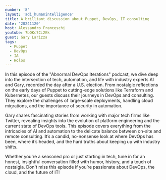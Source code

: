 ```yaml
---
number: '8'
layout: 'adi_humanintelligence'
title: A brilliant discussion about Puppet, DevOps, IT consulting
date: '20241120'
host: Alessandro Franceschi
youtube: 7bOKc7Ci2Ek
guest: Gary Larizza
tags:
  - Puppet
  - DevOps
  - IA
  - Holos
---
```

In this episode of the "Abnormal DevOps Iterations" podcast, we dive deep into the intersection of tech, automation, and life with industry experts Al and Gary, recorded the day after a U.S. election. From nostalgic reflections on the early days of Puppet to cutting-edge solutions like Terraform and Kubernetes, our guests discuss their journeys in DevOps and consulting. They explore the challenges of large-scale deployments, handling cloud migrations, and the importance of security in automation.

Gary shares fascinating stories from working with major tech firms like Twitter, revealing insights into the evolution of platform engineering and the current state of DevOps tools. This episode covers everything from the intricacies of AI and automation to the delicate balance between on-site and remote consulting. It’s a candid, no-nonsense look at where DevOps has been, where it’s headed, and the hard truths about keeping up with industry shifts.

Whether you're a seasoned pro or just starting in tech, tune in for an honest, insightful conversation filled with humor, history, and a touch of nostalgia. Don't miss this episode if you’re passionate about DevOps, the cloud, and the future of IT!
